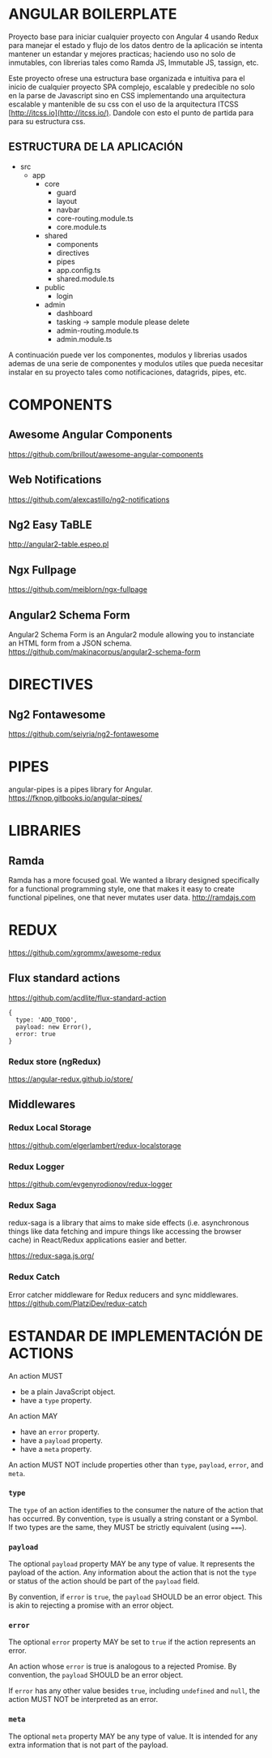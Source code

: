 # ANGULAR BOILERPLATE
Proyecto base para iniciar cualquier proyecto con Angular 4 usando Redux para manejar el estado y flujo de los datos dentro de la aplicación se intenta mantener un estandar y mejores practicas; haciendo uso no solo de inmutables, con librerias tales como Ramda JS, Immutable JS, tassign, etc.

Este proyecto ofrese una estructura base organizada e intuitiva para el inicio de cualquier proyecto SPA complejo, escalable y predecible no solo en la parse de Javascript sino en CSS implementando una arquitectura escalable y mantenible de su css con el uso de la arquitectura ITCSS [http://itcss.io](http://itcss.io/). Dandole con esto el punto de partida para para su estructura css.

## ESTRUCTURA DE LA APLICACIÓN

- src
  * app
    - core
      * guard
      * layout
      * navbar
      * core-routing.module.ts
      * core.module.ts
    - shared
      * components
      * directives
      * pipes
      * app.config.ts
      * shared.module.ts
    - public
      * login
    - admin
      * dashboard
      * tasking -> sample module please delete 
      * admin-routing.module.ts
      * admin.module.ts


A continuación puede ver los componentes, modulos y librerias usados ademas de una serie de componentes y modulos utiles que pueda necesitar instalar en su proyecto tales como notificaciones, datagrids, pipes, etc.

# COMPONENTS

## Awesome Angular Components
https://github.com/brillout/awesome-angular-components

## Web Notifications
https://github.com/alexcastillo/ng2-notifications

## Ng2 Easy TaBLE
http://angular2-table.espeo.pl

## Ngx Fullpage
https://github.com/meiblorn/ngx-fullpage

## Angular2 Schema Form
Angular2 Schema Form is an Angular2 module allowing you to instanciate an HTML form from a JSON schema.
https://github.com/makinacorpus/angular2-schema-form


# DIRECTIVES

## Ng2 Fontawesome
https://github.com/seiyria/ng2-fontawesome


# PIPES
angular-pipes is a pipes library for Angular.
https://fknop.gitbooks.io/angular-pipes/


# LIBRARIES

## Ramda
Ramda has a more focused goal. We wanted a library designed specifically for a functional programming style, one that makes it easy to create functional pipelines, one that never mutates user data.
http://ramdajs.com


# REDUX
https://github.com/xgrommx/awesome-redux

## Flux standard actions
https://github.com/acdlite/flux-standard-action

```
{
  type: 'ADD_TODO',
  payload: new Error(),
  error: true
}
```

### Redux store (ngRedux)
https://angular-redux.github.io/store/


## Middlewares

### Redux Local Storage
https://github.com/elgerlambert/redux-localstorage

### Redux Logger
https://github.com/evgenyrodionov/redux-logger

### Redux Saga
redux-saga is a library that aims to make side effects (i.e. asynchronous things like data fetching and impure things like accessing the browser cache) in React/Redux applications easier and better.

https://redux-saga.js.org/


### Redux Catch
Error catcher middleware for Redux reducers and sync middlewares.
https://github.com/PlatziDev/redux-catch


# ESTANDAR DE IMPLEMENTACIÓN DE ACTIONS

An action MUST

- be a plain JavaScript object.
- have a `type` property.

An action MAY

- have an `error` property.
- have a `payload` property.
- have a `meta` property.

An action MUST NOT include properties other than `type`, `payload`, `error`, and `meta`.

### `type`

The `type` of an action identifies to the consumer the nature of the action that has occurred. By convention, `type` is usually a string constant or a Symbol. If two types are the same, they MUST be strictly equivalent (using `===`).

### `payload`

The optional `payload` property MAY be any type of value. It represents the payload of the action. Any information about the action that is not the `type` or status of the action should be part of the `payload` field.

By convention, if `error` is `true`, the `payload` SHOULD be an error object. This is akin to rejecting a promise with an error object.

### `error`

The optional `error` property MAY be set to `true` if the action represents an error.

An action whose `error` is true is analogous to a rejected Promise. By convention, the `payload` SHOULD be an error object.

If `error` has any other value besides `true`, including `undefined` and `null`, the action MUST NOT be interpreted as an error.

### `meta`

The optional `meta` property MAY be any type of value. It is intended for any extra information that is not part of the payload.
